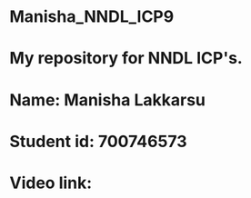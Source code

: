 # Manisha_NNDL_ICP9
# My repository for NNDL ICP's.
# Name: Manisha Lakkarsu
# Student id: 700746573
# Video link:
